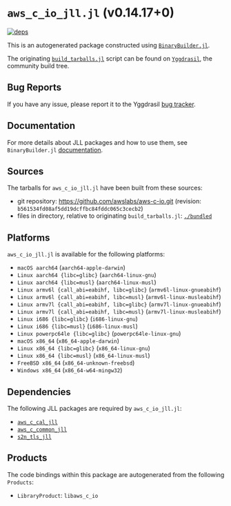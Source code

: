 # `aws_c_io_jll.jl` (v0.14.17+0)

[![deps](https://juliahub.com/docs/aws_c_io_jll/deps.svg)](https://juliahub.com/ui/Packages/General/aws_c_io_jll/)

This is an autogenerated package constructed using [`BinaryBuilder.jl`](https://github.com/JuliaPackaging/BinaryBuilder.jl).

The originating [`build_tarballs.jl`](https://github.com/JuliaPackaging/Yggdrasil/blob/7e1c829d63a658708d93dbdba2d66ce942ba7552/A/aws_c_io/build_tarballs.jl) script can be found on [`Yggdrasil`](https://github.com/JuliaPackaging/Yggdrasil/), the community build tree.

## Bug Reports

If you have any issue, please report it to the Yggdrasil [bug tracker](https://github.com/JuliaPackaging/Yggdrasil/issues).

## Documentation

For more details about JLL packages and how to use them, see `BinaryBuilder.jl` [documentation](https://docs.binarybuilder.org/stable/jll/).

## Sources

The tarballs for `aws_c_io_jll.jl` have been built from these sources:

* git repository: https://github.com/awslabs/aws-c-io.git (revision: `b561534fd08af5dd19dcffbc84fddc065c3cecb2`)
* files in directory, relative to originating `build_tarballs.jl`: [`./bundled`](https://github.com/JuliaPackaging/Yggdrasil/tree/7e1c829d63a658708d93dbdba2d66ce942ba7552/A/aws_c_io/bundled)

## Platforms

`aws_c_io_jll.jl` is available for the following platforms:

* `macOS aarch64` (`aarch64-apple-darwin`)
* `Linux aarch64 {libc=glibc}` (`aarch64-linux-gnu`)
* `Linux aarch64 {libc=musl}` (`aarch64-linux-musl`)
* `Linux armv6l {call_abi=eabihf, libc=glibc}` (`armv6l-linux-gnueabihf`)
* `Linux armv6l {call_abi=eabihf, libc=musl}` (`armv6l-linux-musleabihf`)
* `Linux armv7l {call_abi=eabihf, libc=glibc}` (`armv7l-linux-gnueabihf`)
* `Linux armv7l {call_abi=eabihf, libc=musl}` (`armv7l-linux-musleabihf`)
* `Linux i686 {libc=glibc}` (`i686-linux-gnu`)
* `Linux i686 {libc=musl}` (`i686-linux-musl`)
* `Linux powerpc64le {libc=glibc}` (`powerpc64le-linux-gnu`)
* `macOS x86_64` (`x86_64-apple-darwin`)
* `Linux x86_64 {libc=glibc}` (`x86_64-linux-gnu`)
* `Linux x86_64 {libc=musl}` (`x86_64-linux-musl`)
* `FreeBSD x86_64` (`x86_64-unknown-freebsd`)
* `Windows x86_64` (`x86_64-w64-mingw32`)

## Dependencies

The following JLL packages are required by `aws_c_io_jll.jl`:

* [`aws_c_cal_jll`](https://github.com/JuliaBinaryWrappers/aws_c_cal_jll.jl)
* [`aws_c_common_jll`](https://github.com/JuliaBinaryWrappers/aws_c_common_jll.jl)
* [`s2n_tls_jll`](https://github.com/JuliaBinaryWrappers/s2n_tls_jll.jl)

## Products

The code bindings within this package are autogenerated from the following `Products`:

* `LibraryProduct`: `libaws_c_io`
